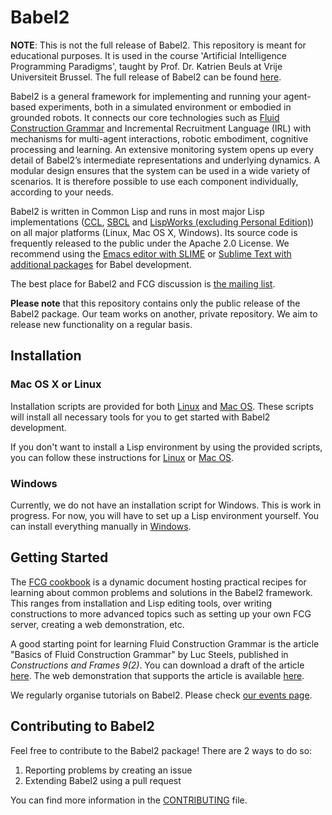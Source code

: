 # Babel2

**NOTE**: This is not the full release of Babel2. This repository is meant for educational purposes. It is used in the course 'Artificial Intelligence Programming Paradigms', taught by Prof. Dr. Katrien Beuls at Vrije Universiteit Brussel. The full release of Babel2 can be found [here](https://github.com/EvolutionaryLinguisticsAssociation/Babel2).

Babel2 is a general framework for implementing and running your agent-based experiments, both in a simulated environment or embodied in grounded robots. It connects our core technologies such as [Fluid Construction Grammar](www.fcg-net.org) and Incremental Recruitment Language (IRL) with mechanisms for multi-agent interactions, robotic embodiment, cognitive processing and learning. An extensive monitoring system opens up every detail of Babel2’s intermediate representations and underlying dynamics. A modular design ensures that the system can be used in a wide variety of scenarios. It is therefore possible to use each component individually, according to your needs.

Babel2 is written in Common Lisp and runs in most major Lisp implementations ([CCL](https://ccl.clozure.com), [SBCL](http://www.sbcl.org) and [LispWorks (excluding Personal Edition)](http://www.lispworks.com)) on all major platforms (Linux, Mac OS X, Windows). Its source code is frequently released to the public under the Apache 2.0 License. We recommend using the [Emacs editor with SLIME](https://github.com/EvolutionaryLinguisticsAssociation/Babel2/wiki/Emacs-with-Lisp) or [Sublime Text with additional packages](https://github.com/EvolutionaryLinguisticsAssociation/Babel2/wiki/Sublime-Text-with-Lisp) for Babel development.

The best place for Babel2 and FCG discussion is [the mailing list](https://github.com/EvolutionaryLinguisticsAssociation/Babel2/wiki/Mailing-List). 

**Please note** that this repository contains only the public release of the Babel2 package. Our team works on another, private repository. We aim to release new functionality on a regular basis.

## Installation

### Mac OS X or Linux

Installation scripts are provided for both [Linux](https://github.com/EvolutionaryLinguisticsAssociation/Babel2/wiki/Installation-Script) and [Mac OS](https://github.com/EvolutionaryLinguisticsAssociation/Babel2/wiki/Installation-Script). These scripts will install all necessary tools for you to get started with Babel2 development.

If you don't want to install a Lisp environment by using the provided scripts, you can follow these instructions for [Linux](https://github.com/EvolutionaryLinguisticsAssociation/Babel2/wiki/Installing-Babel2-on-Linux) or [Mac OS](https://github.com/EvolutionaryLinguisticsAssociation/Babel2/wiki/Installing-Babel2-on-Mac-OS-X).

### Windows

Currently, we do not have an installation script for Windows. This is work in progress. For now, you will have to set up a Lisp environment yourself. You can install everything manually in [Windows](https://github.com/EvolutionaryLinguisticsAssociation/Babel2/wiki/Windows-Installation).

## Getting Started

The [FCG cookbook](https://github.com/EvolutionaryLinguisticsAssociation/Babel2/wiki) is a dynamic document hosting practical recipes for learning about common problems and solutions in the Babel2 framework. This ranges from installation and Lisp editing tools, over writing constructions to more advanced topics such as setting up your own FCG server, creating a web demonstration, etc.

A good starting point for learning Fluid Construction Grammar is the article "Basics of Fluid Construction Grammar" by Luc Steels, published in _Constructions and Frames 9(2)_. You can download a draft of the article [here](https://www.fcg-net.org/wp-content/uploads/papers/basics-of-fcg.pdf). The web demonstration that supports the article is available [here](https://www.fcg-net.org/demos/basics-of-fcg/).

We regularly organise tutorials on Babel2. Please check [our events page](http://fcg-net.org/events).

## Contributing to Babel2

Feel free to contribute to the Babel2 package! There are 2 ways to do so:

 1. Reporting problems by creating an issue
 2. Extending Babel2 using a pull request

You can find more information in the [CONTRIBUTING](https://github.com/EvolutionaryLinguisticsAssociation/Babel2/blob/master/CONTRIBUTING.md) file.
